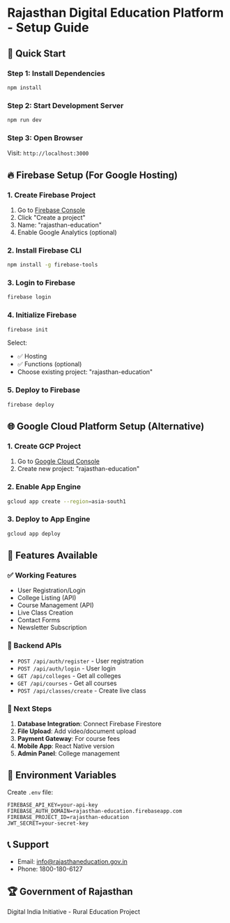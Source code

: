 # Rajasthan Digital Education Platform - Setup Guide

## 🚀 Quick Start

### Step 1: Install Dependencies
```bash
npm install
```

### Step 2: Start Development Server
```bash
npm run dev
```

### Step 3: Open Browser
Visit: `http://localhost:3000`

## 🔥 Firebase Setup (For Google Hosting)

### 1. Create Firebase Project
1. Go to [Firebase Console](https://console.firebase.google.com/)
2. Click "Create a project"
3. Name: "rajasthan-education"
4. Enable Google Analytics (optional)

### 2. Install Firebase CLI
```bash
npm install -g firebase-tools
```

### 3. Login to Firebase
```bash
firebase login
```

### 4. Initialize Firebase
```bash
firebase init
```
Select:
- ✅ Hosting
- ✅ Functions (optional)
- Choose existing project: "rajasthan-education"

### 5. Deploy to Firebase
```bash
firebase deploy
```

## 🌐 Google Cloud Platform Setup (Alternative)

### 1. Create GCP Project
1. Go to [Google Cloud Console](https://console.cloud.google.com/)
2. Create new project: "rajasthan-education"

### 2. Enable App Engine
```bash
gcloud app create --region=asia-south1
```

### 3. Deploy to App Engine
```bash
gcloud app deploy
```

## 📱 Features Available

### ✅ Working Features
- User Registration/Login
- College Listing (API)
- Course Management (API)
- Live Class Creation
- Contact Forms
- Newsletter Subscription

### 🔄 Backend APIs
- `POST /api/auth/register` - User registration
- `POST /api/auth/login` - User login
- `GET /api/colleges` - Get all colleges
- `GET /api/courses` - Get all courses
- `POST /api/classes/create` - Create live class

### 🎯 Next Steps
1. **Database Integration**: Connect Firebase Firestore
2. **File Upload**: Add video/document upload
3. **Payment Gateway**: For course fees
4. **Mobile App**: React Native version
5. **Admin Panel**: College management

## 🔧 Environment Variables

Create `.env` file:
```env
FIREBASE_API_KEY=your-api-key
FIREBASE_AUTH_DOMAIN=rajasthan-education.firebaseapp.com
FIREBASE_PROJECT_ID=rajasthan-education
JWT_SECRET=your-secret-key
```

## 📞 Support
- Email: info@rajasthaneducation.gov.in
- Phone: 1800-180-6127

## 🏆 Government of Rajasthan
Digital India Initiative - Rural Education Project
